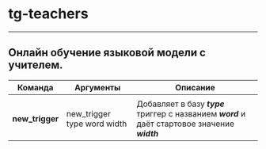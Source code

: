 # tg-teachers
---
## Онлайн обучение языковой модели с учителем.

|Команда|Аргументы|Описание|
|--|--|--|
||||
|**new_trigger**|new_trigger type word width|Добавляет в базу ***type*** триггер с названием ***word*** и даёт стартовое значение ***width***|
